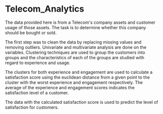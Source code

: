 # Telecom_Analytics
The data provided here is from a Telecom's company assets and customer usage of those assets. The task is to determine whether this company should be bought or sold. 

The first step was to clean the data by replacing missing values and removing outliers. Univariate and multivariate analysis are done on the variables. Clustering techniques are used to group the customers into groups and the characteristics of each of the groups are studied with regard to experience and usage.

The clusters for both experience and engagement are used to calculate a satisfaction score using the euclidean distance from a given point to the cluster with the worst experience and engagement respectively. The average of the experience and engagement scores indicates the satisfaction level of a customer.

The data with the calculated satisfaction score is used to predict the level of satisfaction for customers.
